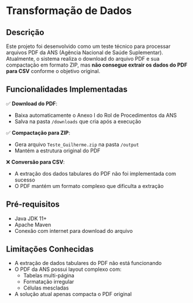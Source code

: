 # Transformação de Dados

## Descrição
Este projeto foi desenvolvido como um teste técnico para processar arquivos PDF da ANS (Agência Nacional de Saúde Suplementar). Atualmente, o sistema realiza o download do arquivo PDF e sua compactação em formato ZIP, mas **não consegue extrair os dados do PDF para CSV** conforme o objetivo original.

## Funcionalidades Implementadas
✅ **Download do PDF**:
- Baixa automaticamente o Anexo I do Rol de Procedimentos da ANS
- Salva na pasta `/downloads` que cria após a execução

✅ **Compactação para ZIP**:
- Gera arquivo `Teste_Guilherme.zip` na pasta `/output`
- Mantém a estrutura original do PDF

❌ **Conversão para CSV**:
- A extração dos dados tabulares do PDF não foi implementada com sucesso
- O PDF mantém um formato complexo que dificulta a extração

## Pré-requisitos
- Java JDK 11+
- Apache Maven
- Conexão com internet para download do arquivo

## Limitações Conhecidas
- A extração de dados tabulares do PDF não está funcionando
- O PDF da ANS possui layout complexo com:
    - Tabelas multi-página
    - Formatação irregular
    - Células mescladas
- A solução atual apenas compacta o PDF original